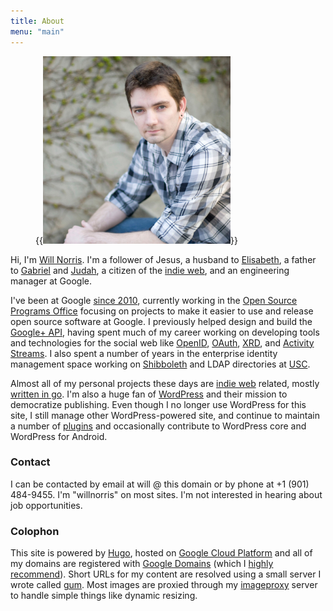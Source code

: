 ```yaml
---
title: About
menu: "main"
---
```

 <div class="h-card vcard">

<figure class="alignright">
  {{<img src="03-800.jpg" alt="Will Norris" width="300" class="u-photo photo">}}
</figure>

Hi, I'm <a href="https://willnorris.com/" class="p-name u-url fn url">Will Norris</a>. I'm a
follower of Jesus, a husband to [Elisabeth][], a father to [Gabriel][] and [Judah][], a citizen of
the [indie web][], and an <span class="p-role role">engineering manager</span> at <span class="p-org
org">Google</span>.
</div>

I've been at Google [since 2010][], currently working in the [Open Source Programs Office][]
focusing on projects to make it easier to use and release open source software at Google.  I
previously helped design and build the [Google+ API][], having spent much of my career working on
developing tools and technologies for the social web like [OpenID][], [OAuth][], [XRD][], and
[Activity Streams][].  I also spent a number of years in the enterprise identity management space
working on [Shibboleth][] and LDAP directories at [USC][].  

Almost all of my personal projects these days are [indie web][] related, mostly [written in go][].
I'm also a huge fan of [WordPress][] and their mission to democratize publishing.  Even though I no
longer use WordPress for this site, I still manage other WordPress-powered site, and continue to
maintain a number of [plugins][] and occasionally contribute to WordPress core and WordPress for
Android.

### Contact ###

I can be contacted by email at will @ this domain or by phone at <span class="p-tel tel">+1 (901)
484-9455</span>.  I'm "willnorris" on most sites.  I'm not interested in hearing about job
opportunities.

[Elisabeth]: https://notsoserendipitous.com/
[Gabriel]: https://gabenorris.com/
[Judah]: https://judahnorris.com/
[indie web]: https://indieweb.org/
[since 2010]: /2010/01/going-to-google
[Open Source Programs Office]: https://opensource.google.com/
[Google+ API]: https://developers.google.com/+/api/
[OpenID]: http://openid.net/
[OAuth]: https://oauth.net/
[XRD]: http://docs.oasis-open.org/xri/xrd/v1.0/xrd-1.0.html
[Activity Streams]: http://activitystrea.ms/
[Shibboleth]: http://shibboleth.net/
[USC]: http://www.usc.edu/
[written in go]: /go/
[WordPress]: https://wordpress.org/
[plugins]: https://profiles.wordpress.org/willnorris


### Colophon ###

This site is powered by [Hugo][], hosted on [Google Cloud Platform][] and all of my domains are
registered with [Google Domains][] (which I [highly recommend][]).  Short URLs for my content are
resolved using a small server I wrote called [gum][].  Most images are proxied through my
[imageproxy][] server to handle simple things like dynamic resizing.

[Hugo]: https://gohugo.io
[custom plugins]: https://github.com/willnorris/willnorris.com/tree/master/src/_plugins
[Google Cloud Platform]: https://www.google.com/cloud
[Google Domains]: https://www.google.com/domains
[highly recommend]: /2014/06/google-domains
[gum]: /go/gum
[imageproxy]: /go/imageproxy
